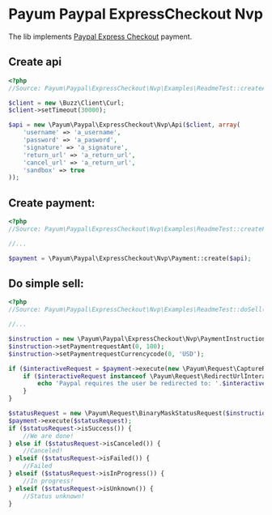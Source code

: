 Payum Paypal ExpressCheckout Nvp
================================

The lib implements [Paypal Express Checkout](https://www.x.com/content/paypal-nvp-api-overview) payment. 

Create api
----------
```php
<?php
//Source: Payum\Paypal\ExpressCheckout\Nvp\Examples\ReadmeTest::createApi()

$client = new \Buzz\Client\Curl;
$client->setTimeout(30000);

$api = new \Payum\Paypal\ExpressCheckout\Nvp\Api($client, array(
    'username' => 'a_username',
    'password' => 'a_pasword',
    'signature' => 'a_signature',
    'return_url' => 'a_return_url',
    'cancel_url' => 'a_return_url',
    'sandbox' => true
));
```

Create payment:
--------------
```php
<?php
//Source: Payum\Paypal\ExpressCheckout\Nvp\Examples\ReadmeTest::createPayment()

//...

$payment = \Payum\Paypal\ExpressCheckout\Nvp\Payment::create($api);
```

Do simple sell:
--------------
```php
<?php
//Source: Payum\Paypal\ExpressCheckout\Nvp\Examples\ReadmeTest::doSell()

//...

$instruction = new \Payum\Paypal\ExpressCheckout\Nvp\PaymentInstruction;
$instruction->setPaymentrequestAmt(0, 100);
$instruction->setPaymentrequestCurrencycode(0, 'USD');

if ($interactiveRequest = $payment->execute(new \Payum\Request\CaptureRequest($instruction))) {
    if ($interactiveRequest instanceof \Payum\Request\RedirectUrlInteractiveRequest) {
        echo 'Paypal requires the user be redirected to: '.$interactiveRequest->getUrl();
    }
}

$statusRequest = new \Payum\Request\BinaryMaskStatusRequest($instruction);
$payment->execute($statusRequest);
if ($statusRequest->isSuccess()) {
    //We are done!
} else if ($statusRequest->isCanceled()) {
    //Canceled!
} elseif ($statusRequest->isFailed()) {
    //Failed
} elseif ($statusRequest->isInProgress()) {
    //In progress!
} elseif ($statusRequest->isUnknown()) {
    //Status unknown!
}
```